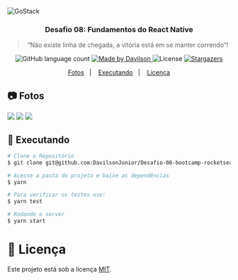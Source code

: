 <img alt="GoStack" src="https://storage.googleapis.com/golden-wind/bootcamp-gostack/header-desafios-new.png" />

<h3 align="center">
  Desafio 08: Fundamentos do React Native
</h3>

<blockquote align="center">“Não existe linha de chegada, a vitória está em se manter correndo”!</blockquote>

<p align="center">
  <img alt="GitHub language count" src="https://img.shields.io/github/languages/count/rocketseat/bootcamp-gostack-desafios?color=%2304D361">

  <a href="https://davilsonjunior.com.br">
    <img alt="Made by Davilson" src="https://img.shields.io/badge/made%20by-DavilsonJunior-%2304D361">
  </a>

  <img alt="License" src="https://img.shields.io/badge/license-MIT-%2304D361">

  <a href="https://github.com/DavilsonJunior/Desafio-07-bootcamp-rocketseat/stargazers">
    <img alt="Stargazers" src="https://img.shields.io/github/stars/rocketseat/bootcamp-gostack-desafios?style=social">
  </a>
</p>

<p align="center">
  <a href="#camera-fotos">Fotos</a>&nbsp;&nbsp;&nbsp;|&nbsp;&nbsp;&nbsp;
  <a href="#rocket-executando">Executando</a>&nbsp;&nbsp;&nbsp;|&nbsp;&nbsp;&nbsp;
  <a href="#memo-licença">Licença</a>
</p>

## :camera: Fotos

<div>
   <img src="https://user-images.githubusercontent.com/35976070/168295573-0b770628-d7b2-4ca9-8e6a-330cb46d93c4.png">
   <img src="https://user-images.githubusercontent.com/35976070/168295585-1499be66-bfea-4710-9eef-f77f67c50774.png">
   <img src="https://user-images.githubusercontent.com/35976070/168295589-1508f2f6-b9df-40d3-a2dd-c1863caf9314.png">
</div>

## :rocket: Executando

```bash
# Clone o Repositório
$ git clone git@github.com:DavilsonJunior/Desafio-08-bootcamp-rocketseat.git
```

```bash
# Acesse a pasta do projeto e baixe as dependências
$ yarn
```

```bash
# Para verificar os testes use:
$ yarn test
```

```bash
# Rodando o server
$ yarn start
```

# :memo: Licença

Este projeto está sob a licença [MIT](./LICENCE).

